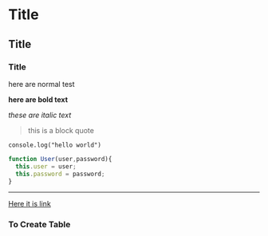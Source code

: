 # Title
## Title
### Title

here are normal test 


**here are bold text**


*these are italic text*


> this is a block quote


`console.log("hello world")`


```javascript
function User(user,password){
  this.user = user;
  this.password = password;
}
```

---


[Here it is link](https://google.com)

### To Create Table
